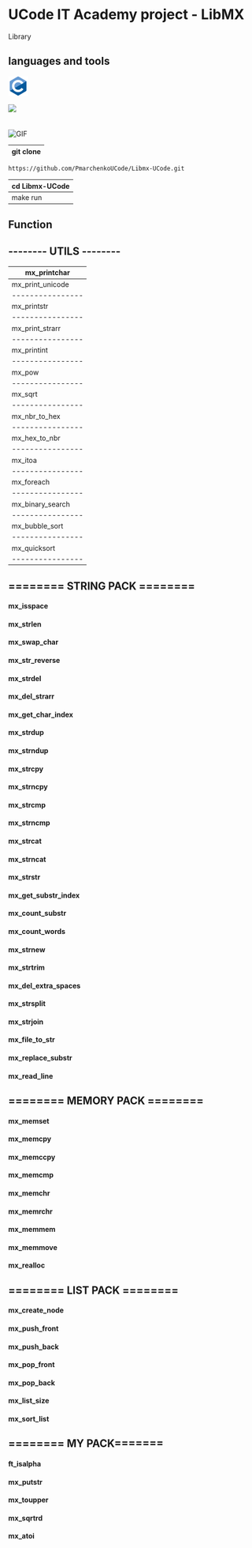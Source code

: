 # UCode IT Academy project - LibMX
Library

<h2>languages and tools</h2>

<a href="https://www.cprogramming.com/" target="_blank" rel="noreferrer"> 
  <img src="https://raw.githubusercontent.com/devicons/devicon/master/icons/c/c-original.svg" alt="c" width="40" height="40"/>
</a>

![](https://visitor-badge.glitch.me/badge?page_id=pmarchenkoucode.libmx-ucode)

<br>

<img align="center" alt="GIF" src="https://github.com/PmarchenkoUCode/Libmx-UCode/blob/main/libmx.png" width="720" height="100"/>

| git clone        |
| ---------------- |
```md 
https://github.com/PmarchenkoUCode/Libmx-UCode.git
```
| cd Libmx-UCode   |
| ---------------- |
| make run         |

<h2>Function</h2>

## -------- UTILS --------
| mx_printchar     |
| ---------------- |
| mx_print_unicode |
| ---------------- |
| mx_printstr      |
| ---------------- |
| mx_print_strarr  |
| ---------------- |
| mx_printint      |
| ---------------- |
| mx_pow           |
| ---------------- |
| mx_sqrt          |
| ---------------- |
| mx_nbr_to_hex    |
| ---------------- |
| mx_hex_to_nbr    |
| ---------------- |
| mx_itoa          |
| ---------------- |
| mx_foreach       |
| ---------------- |
| mx_binary_search |
| ---------------- |
| mx_bubble_sort   |
| ---------------- |
| mx_quicksort     |
| ---------------- |

## ======== STRING PACK ========
#### mx_isspace
#### mx_strlen
#### mx_swap_char
#### mx_str_reverse
#### mx_strdel
#### mx_del_strarr
#### mx_get_char_index
#### mx_strdup
#### mx_strndup
#### mx_strcpy
#### mx_strncpy
#### mx_strcmp
#### mx_strncmp
#### mx_strcat
#### mx_strncat 
#### mx_strstr
#### mx_get_substr_index
#### mx_count_substr
#### mx_count_words
#### mx_strnew
#### mx_strtrim
#### mx_del_extra_spaces
#### mx_strsplit
#### mx_strjoin
#### mx_file_to_str
#### mx_replace_substr
#### mx_read_line

## ======== MEMORY PACK ========
#### mx_memset
#### mx_memcpy
#### mx_memccpy
#### mx_memcmp
#### mx_memchr
#### mx_memrchr
#### mx_memmem
#### mx_memmove
#### mx_realloc

## ======== LIST PACK ========
#### mx_create_node
#### mx_push_front
#### mx_push_back
#### mx_pop_front
#### mx_pop_back
#### mx_list_size
#### mx_sort_list

## ======== MY PACK=======
#### ft_isalpha
#### mx_putstr
#### mx_toupper
#### mx_sqrtrd
#### mx_atoi
